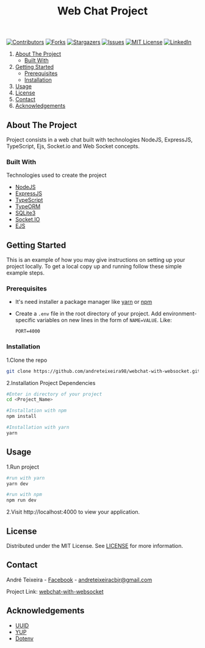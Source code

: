 
<!-- PROJECT LOGO -->

<header align='center'>
<br>
<h1> Web Chat Project </h1>
</header>

<!-- PROJECT SHIELDS -->
[![Contributors][contributors-shield]][contributors-url]
[![Forks][forks-shield]][forks-url]
[![Stargazers][stars-shield]][stars-url]
[![Issues][issues-shield]][issues-url]
[![MIT License][license-shield]][license-url]
[![LinkedIn][linkedin-shield]][linkedin-url]



<!-- TABLE OF CONTENTS -->

  <ol>
    <li>
      <a href="#about-the-project">About The Project</a>
      <ul>
        <li><a href="#built-with">Built With</a></li>
      </ul>
    </li>
    <li>
      <a href="#getting-started">Getting Started</a>
      <ul>
        <li><a href="#prerequisites">Prerequisites</a></li>
        <li><a href="#installation">Installation</a></li>
      </ul>
    </li>
    <li><a href="#usage">Usage</a></li>
    <li><a href="#license">License</a></li>
    <li><a href="#contact">Contact</a></li>
    <li><a href="#acknowledgements">Acknowledgements</a></li>
  </ol>




<!-- ABOUT THE PROJECT -->
## About The Project
Project consists in a web chat built with technologies NodeJS, ExpressJS, TypeScript, Ejs, Socket.io and Web Socket concepts.


### Built With
Technologies used to create the project

* [NodeJS](https://nodejs.org/en/)
* [ExpressJS](https://expressjs.com/)
* [TypeScript](https://www.typescriptlang.org/)
* [TypeORM](https://typeorm.io/#/)
* [SQLite3](https://www.npmjs.com/package/sqlite3/)
* [Socket.IO](https://socket.io/)
* [EJS](https://ejs.co/#install)


<!-- GETTING STARTED -->
## Getting Started

This is an example of how you may give instructions on setting up your project locally.
To get a local copy up and running follow these simple example steps.

### Prerequisites

* It's need installer a package manager like [yarn](https://classic.yarnpkg.com/en/docs/install#debian-stable) or [npm](https://www.npmjs.com/get-npm)

* Create a ```.env``` file in the root directory  of your project. Add environment-specific variables on new lines in the form of ```NAME=VALUE```. Like:

  ```
  PORT=4000
  ```


### Installation

1.Clone the repo

```sh
git clone https://github.com/andreteixeira98/webchat-with-websocket.git <Project_Name>
  ```

2.Installation Project Dependencies

  ```sh
  #Enter in directory of your project
  cd <Project_Name>
  
  #Installation with npm
  npm install

  #Installation with yarn
  yarn
  ```

<!-- USAGE EXAMPLES -->
## Usage

1.Run project

  ```sh
  #run with yarn
  yarn dev

  #run with npm
  npm run dev
  ```

2.Visit http://localhost:4000 to view your application.


<!-- LICENSE -->
## License

 Distributed under the MIT License. See [LICENSE](https://github.com/andreteixeira98/webchat-with-websocket/blob/main/LICENSE) for more information.

<!-- CONTACT -->
## Contact

André Teixeira - [Facebook](https://www.facebook.com/andreteixeiravaz) - andreteixeiracbjr@gmail.com

Project Link: [webchat-with-websocket](https://github.com/andreteixeira98/webchat-with-websocket)


<!-- ACKNOWLEDGEMENTS -->
## Acknowledgements
* [UUID](https://www.npmjs.com/package/uuid)
* [YUP](https://www.npmjs.com/package/yup)
* [Dotenv](https://www.npmjs.com/package/dotenv)


<!-- MARKDOWN LINKS & IMAGES -->
<!-- https://www.markdownguide.org/basic-syntax/#reference-style-links -->
[contributors-shield]: https://img.shields.io/github/contributors/andreteixeira98/webchat-with-websocket.svg?style=for-the-badge
[contributors-url]: https://github.com/andreteixeira98/webchat-with-websocket/graphs/contributors
[forks-shield]: https://img.shields.io/github/forks/andreteixeira98/webchat-with-websocket.svg?style=for-the-badge
[forks-url]: https://github.com/andreteixeira98/webchat-with-websocket/network/members
[stars-shield]: https://img.shields.io/github/stars/andreteixeira98/webchat-with-websocket.svg?style=for-the-badge
[stars-url]: https://github.com/andreteixeira98/webchat-with-websocket/stargazers
[issues-shield]: https://img.shields.io/github/issues/andreteixeira98/webchat-with-websocket.svg?style=for-the-badge
[issues-url]: https://github.com/andreteixeira98/webchat-with-websocket/issues
[license-shield]: https://img.shields.io/github/license/andreteixeira98/webchat-with-websocket.svg?style=for-the-badge
[license-url]: https://github.com/andreteixeira98/webchat-with-websocket/blob/main/LICENSE
[linkedin-shield]: https://img.shields.io/badge/-LinkedIn-black.svg?style=for-the-badge&logo=linkedin&colorB=555
[linkedin-url]: https://linkedin.com/in/andre-teixeira-83a822186

